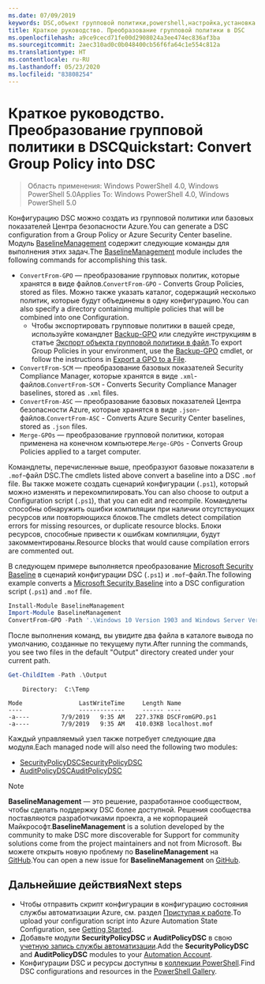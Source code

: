 ```yaml
---
ms.date: 07/09/2019
keywords: DSC,объект групповой политики,powershell,настройка,установка
title: Краткое руководство. Преобразование групповой политики в DSC
ms.openlocfilehash: a9ce9cecd71fe00d2908024a3ee474ec836af3ba
ms.sourcegitcommit: 2aec310ad0c0b048400cb56f6fa64c1e554c812a
ms.translationtype: HT
ms.contentlocale: ru-RU
ms.lasthandoff: 05/23/2020
ms.locfileid: "83808254"
---
```

# <a name="quickstart-convert-group-policy-into-dsc"></a><span data-ttu-id="1e767-103">Краткое руководство. Преобразование групповой политики в DSC</span><span class="sxs-lookup"><span data-stu-id="1e767-103">Quickstart: Convert Group Policy into DSC</span></span>

> <span data-ttu-id="1e767-104">Область применения: Windows PowerShell 4.0, Windows PowerShell 5.0</span><span class="sxs-lookup"><span data-stu-id="1e767-104">Applies To: Windows PowerShell 4.0, Windows PowerShell 5.0</span></span>

<span data-ttu-id="1e767-105">Конфигурацию DSC можно создать из групповой политики или базовых показателей Центра безопасности Azure.</span><span class="sxs-lookup"><span data-stu-id="1e767-105">You can generate a DSC configuration from a Group Policy or Azure Security Center baseline.</span></span> <span data-ttu-id="1e767-106">Модуль [BaselineManagement](https://www.powershellgallery.com/packages/BaselineManagement) содержит следующие команды для выполнения этих задач.</span><span class="sxs-lookup"><span data-stu-id="1e767-106">The [BaselineManagement](https://www.powershellgallery.com/packages/BaselineManagement) module includes the following commands for accomplishing this task.</span></span>

- <span data-ttu-id="1e767-107">`ConvertFrom-GPO` — преобразование групповых политик, которые хранятся в виде файлов.</span><span class="sxs-lookup"><span data-stu-id="1e767-107">`ConvertFrom-GPO` - Converts Group Policies, stored as files.</span></span> <span data-ttu-id="1e767-108">Можно также указать каталог, содержащий несколько политик, которые будут объединены в одну конфигурацию.</span><span class="sxs-lookup"><span data-stu-id="1e767-108">You can also specify a directory containing multiple policies that will be combined into one Configuration.</span></span>
  - <span data-ttu-id="1e767-109">Чтобы экспортировать групповые политики в вашей среде, используйте командлет [Backup-GPO](/powershell/module/grouppolicy/backup-gpo?view=win10-ps) или следуйте инструкциям в статье [Экспорт объекта групповой политики в файл](/microsoft-desktop-optimization-pack/agpm/export-a-gpo-to-a-file).</span><span class="sxs-lookup"><span data-stu-id="1e767-109">To export Group Policies in your environment, use the [Backup-GPO](/powershell/module/grouppolicy/backup-gpo?view=win10-ps) cmdlet, or follow the instructions in [Export a GPO to a File](/microsoft-desktop-optimization-pack/agpm/export-a-gpo-to-a-file).</span></span>
- <span data-ttu-id="1e767-110">`ConvertFrom-SCM` — преобразование базовых показателей Security Compliance Manager, которые хранятся в виде `.xml`-файлов.</span><span class="sxs-lookup"><span data-stu-id="1e767-110">`ConvertFrom-SCM` - Converts Security Compliance Manager baselines, stored as `.xml` files.</span></span>
- <span data-ttu-id="1e767-111">`ConvertFrom-ASC` — преобразование базовых показателей Центра безопасности Azure, которые хранятся в виде `.json`-файлов.</span><span class="sxs-lookup"><span data-stu-id="1e767-111">`ConvertFrom-ASC` - Converts Azure Security Center baselines, stored as `.json` files.</span></span>
- <span data-ttu-id="1e767-112">`Merge-GPOs` — преобразование групповой политики, которая применена на конечном компьютере.</span><span class="sxs-lookup"><span data-stu-id="1e767-112">`Merge-GPOs` - Converts Group Policies applied to a target computer.</span></span>

<span data-ttu-id="1e767-113">Командлеты, перечисленные выше, преобразуют базовые показатели в `.mof`-файл DSC.</span><span class="sxs-lookup"><span data-stu-id="1e767-113">The cmdlets listed above convert a baseline into a DSC `.mof` file.</span></span> <span data-ttu-id="1e767-114">Вы также можете создать сценарий конфигурации (`.ps1`), который можно изменять и перекомпилировать.</span><span class="sxs-lookup"><span data-stu-id="1e767-114">You can also choose to output a Configuration script (`.ps1`), that you can edit and recompile.</span></span> <span data-ttu-id="1e767-115">Командлеты способны обнаружить ошибки компиляции при наличии отсутствующих ресурсов или повторяющихся блоков.</span><span class="sxs-lookup"><span data-stu-id="1e767-115">The cmdlets detect compilation errors for missing resources, or duplicate resource blocks.</span></span> <span data-ttu-id="1e767-116">Блоки ресурсов, способные привести к ошибкам компиляции, будут закомментированы.</span><span class="sxs-lookup"><span data-stu-id="1e767-116">Resource blocks that would cause compilation errors are commented out.</span></span>

<span data-ttu-id="1e767-117">В следующем примере выполняется преобразование [Microsoft Security Baseline](https://www.microsoft.com/en-us/download/details.aspx?id=55319) в сценарий конфигурации DSC (`.ps1`) и `.mof`-файл.</span><span class="sxs-lookup"><span data-stu-id="1e767-117">The following example converts a [Microsoft Security Baseline](https://www.microsoft.com/en-us/download/details.aspx?id=55319) into a DSC configuration script (`.ps1`) and `.mof` file.</span></span>

```powershell
Install-Module BaselineManagement
Import-Module BaselineManagement
ConvertFrom-GPO -Path '.\Windows 10 Version 1903 and Windows Server Version 1903 Security Baseline\GPOs\' -OutputConfigurationScript
```

<span data-ttu-id="1e767-118">После выполнения команд, вы увидите два файла в каталоге вывода по умолчанию, созданные по текущему пути.</span><span class="sxs-lookup"><span data-stu-id="1e767-118">After running the commands, you see two files in the default "Output" directory created under your current path.</span></span>

```powershell
Get-ChildItem -Path .\Output
```

```Output
    Directory:  C:\Temp

Mode                LastWriteTime     Length Name
----                -------------     ------ ----
-a----         7/9/2019   9:35 AM   227.37KB DSCFromGPO.ps1
-a----         7/9/2019   9:35 AM   410.03KB localhost.mof
```

<span data-ttu-id="1e767-119">Каждый управляемый узел также потребует следующие два модуля.</span><span class="sxs-lookup"><span data-stu-id="1e767-119">Each managed node will also need the following two modules:</span></span>

- [<span data-ttu-id="1e767-120">SecurityPolicyDSC</span><span class="sxs-lookup"><span data-stu-id="1e767-120">SecurityPolicyDSC</span></span>](https://www.powershellgallery.com/packages/SecurityPolicyDsc)
- [<span data-ttu-id="1e767-121">AuditPolicyDSC</span><span class="sxs-lookup"><span data-stu-id="1e767-121">AuditPolicyDSC</span></span>](https://www.powershellgallery.com/packages/AuditPolicyDsc)

> [!NOTE]
> <span data-ttu-id="1e767-122">**BaselineManagement** — это решение, разработанное сообществом, чтобы сделать поддержку DSC более доступной. Решения сообщества поставляются разработчиками проекта, а не корпорацией Майкрософт.</span><span class="sxs-lookup"><span data-stu-id="1e767-122">**BaselineManagement** is a solution developed by the community to make DSC more discoverable for Support for community solutions come from the project maintainers and not from Microsoft.</span></span> <span data-ttu-id="1e767-123">Вы можете открыть новую проблему по **BaselineManagement** на [GitHub](https://github.com/microsoft/BaselineManagement).</span><span class="sxs-lookup"><span data-stu-id="1e767-123">You can open a new issue for **BaselineManagement** on [GitHub](https://github.com/microsoft/BaselineManagement).</span></span>

## <a name="next-steps"></a><span data-ttu-id="1e767-124">Дальнейшие действия</span><span class="sxs-lookup"><span data-stu-id="1e767-124">Next steps</span></span>

- <span data-ttu-id="1e767-125">Чтобы отправить скрипт конфигурации в конфигурацию состояния службы автоматизации Azure, см. раздел [Приступая к работе](/azure/automation/automation-dsc-getting-started#importing-a-configuration-into-azure-automation).</span><span class="sxs-lookup"><span data-stu-id="1e767-125">To upload your configuration script into Azure Automation State Configuration, see [Getting Started](/azure/automation/automation-dsc-getting-started#importing-a-configuration-into-azure-automation).</span></span>
- <span data-ttu-id="1e767-126">Добавьте модули **SecurityPolicyDSC** и **AuditPolicyDSC** в свою [учетную запись службы автоматизации](/azure/automation/shared-resources/modules).</span><span class="sxs-lookup"><span data-stu-id="1e767-126">Add the **SecurityPolicyDSC** and **AuditPolicyDSC** modules to your [Automation Account](/azure/automation/shared-resources/modules).</span></span>
- <span data-ttu-id="1e767-127">Конфигурации DSC и ресурсы доступны в [коллекции PowerShell](https://www.powershellgallery.com/).</span><span class="sxs-lookup"><span data-stu-id="1e767-127">Find DSC configurations and resources in the [PowerShell Gallery](https://www.powershellgallery.com/).</span></span>
